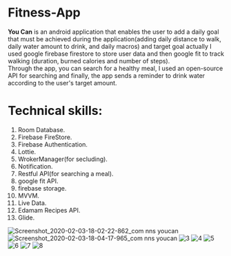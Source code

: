# Fitness-App
<b>You Can</b> is an android application that enables the user to add a daily goal that must be achieved during the application(adding daily distance to walk, daily water amount to drink, and daily macros) and target goal actually I used google firebase firestore to store user 
data and then google fit to track walking (duration, burned calories and number of steps).  
Through the app, you can search for a healthy meal, I used an open-source API for searching and finally, the app sends a reminder to drink water according to the user's target amount.

# Technical skills:

1. Room Database.
2. Firebase FireStore.
3. Firebase Authentication.
4. Lottie.
5. WrokerManager(for secluding).
6. Notification.
7. Restful API(for searching a meal).
8. google fit API.
9. firebase storage.
10. MVVM.
11. Live Data.
12. Edamam Recipes API.
13. Glide.

![Screenshot_2020-02-03-18-02-22-862_com nns youcan](https://user-images.githubusercontent.com/56439567/179028624-3b9e9256-8d0d-4deb-81da-2328b14fed67.jpg)
![Screenshot_2020-02-03-18-04-17-965_com nns youcan](https://user-images.githubusercontent.com/56439567/179028684-3669ebac-47e7-4082-b12b-aff9749f2111.jpg)
![3](https://user-images.githubusercontent.com/56439567/179028798-96c50b8c-9531-466c-9eb6-f9f0e3cbcfa9.jpg)
![4](https://user-images.githubusercontent.com/56439567/179028804-3133a485-a74d-4b42-9cf4-8c7455b7f862.jpg)
![5](https://user-images.githubusercontent.com/56439567/179028914-460cd93d-2e62-411c-864c-fb255c57f293.jpg)
![6](https://user-images.githubusercontent.com/56439567/179028924-c3ec11b0-74fe-42fa-8b0f-0c0afe0af73e.jpg)
![7](https://user-images.githubusercontent.com/56439567/179028933-16537bfc-bafb-4131-ab43-f0b52da41b9f.jpg)
![8](https://user-images.githubusercontent.com/56439567/179048215-cc7e87f2-bd7d-481d-86ff-e04e640239de.jpg)
